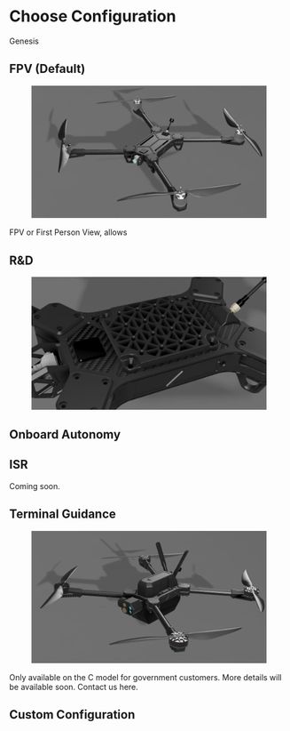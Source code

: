 # Choose Configuration

Genesis&#x20;

## FPV (Default)

<figure><img src="../.gitbook/assets/3421431324 (1).png" alt=""><figcaption></figcaption></figure>

FPV or First Person View, allows

## R\&D

<figure><img src="../.gitbook/assets/1323225214.png" alt=""><figcaption></figcaption></figure>





## Onboard Autonomy



## ISR

Coming soon.



## Terminal Guidance

<figure><img src="../.gitbook/assets/312412543321443.png" alt=""><figcaption></figcaption></figure>

Only available on the C model for government customers. More details will be available soon. Contact us here.

## Custom Configuration
